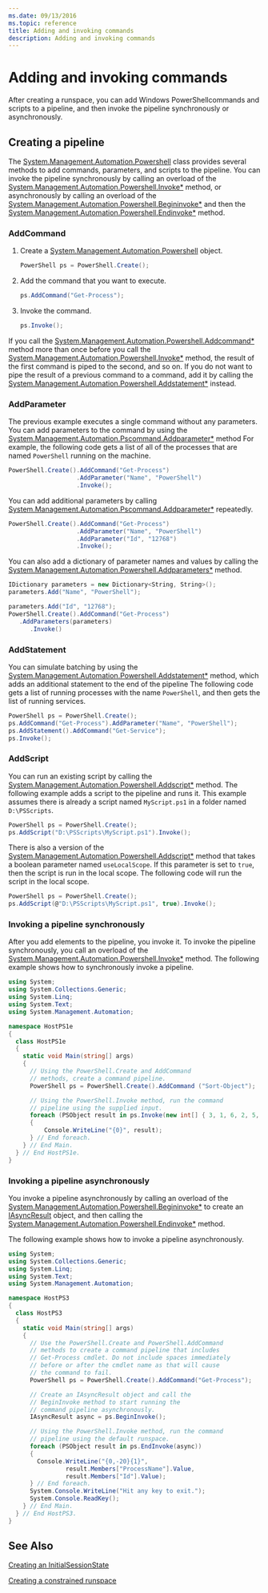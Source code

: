 ```yaml
---
ms.date: 09/13/2016
ms.topic: reference
title: Adding and invoking commands
description: Adding and invoking commands
---
```

# Adding and invoking commands

After creating a runspace, you can add Windows PowerShellcommands and scripts to a pipeline, and then invoke the pipeline synchronously or asynchronously.

## Creating a pipeline

 The [System.Management.Automation.Powershell](/dotnet/api/system.management.automation.powershell) class provides several methods to add commands, parameters, and scripts to the pipeline. You can invoke the pipeline synchronously by calling an overload of the [System.Management.Automation.Powershell.Invoke*](/dotnet/api/System.Management.Automation.PowerShell.Invoke) method, or asynchronously by calling an overload of the [System.Management.Automation.Powershell.Begininvoke*](/dotnet/api/System.Management.Automation.PowerShell.BeginInvoke) and then the [System.Management.Automation.Powershell.Endinvoke*](/dotnet/api/System.Management.Automation.PowerShell.EndInvoke) method.

### AddCommand

1. Create a [System.Management.Automation.Powershell](/dotnet/api/system.management.automation.powershell) object.

   ```csharp
   PowerShell ps = PowerShell.Create();
   ```

2. Add the command that you want to execute.

   ```csharp
   ps.AddCommand("Get-Process");
   ```

3. Invoke the command.

   ```csharp
   ps.Invoke();
   ```

 If you call the [System.Management.Automation.Powershell.Addcommand*](/dotnet/api/System.Management.Automation.PowerShell.AddCommand) method more than once before you call the [System.Management.Automation.Powershell.Invoke*](/dotnet/api/System.Management.Automation.PowerShell.Invoke) method, the result of the first command is piped to the second, and so on. If you do not want to pipe the result of a previous command to a command, add it by calling the [System.Management.Automation.Powershell.Addstatement*](/dotnet/api/System.Management.Automation.PowerShell.AddStatement) instead.

### AddParameter

 The previous example executes a single command without any parameters. You can add parameters to the command by using the [System.Management.Automation.Pscommand.Addparameter*](/dotnet/api/System.Management.Automation.PSCommand.AddParameter) method For example, the following code gets a list of all of the processes that are named `PowerShell` running on the machine.

```csharp
PowerShell.Create().AddCommand("Get-Process")
                   .AddParameter("Name", "PowerShell")
                   .Invoke();
```

 You can add additional parameters by calling [System.Management.Automation.Pscommand.Addparameter*](/dotnet/api/System.Management.Automation.PSCommand.AddParameter) repeatedly.

```csharp
PowerShell.Create().AddCommand("Get-Process")
                   .AddParameter("Name", "PowerShell")
                   .AddParameter("Id", "12768")
                   .Invoke();
```

 You can also add a dictionary of parameter names and values by calling the [System.Management.Automation.Powershell.Addparameters*](/dotnet/api/System.Management.Automation.PowerShell.AddParameters) method.

```csharp
IDictionary parameters = new Dictionary<String, String>();
parameters.Add("Name", "PowerShell");

parameters.Add("Id", "12768");
PowerShell.Create().AddCommand("Get-Process")
   .AddParameters(parameters)
      .Invoke()

```

### AddStatement

 You can simulate batching by using the [System.Management.Automation.Powershell.Addstatement*](/dotnet/api/System.Management.Automation.PowerShell.AddStatement) method, which adds an additional statement to the end of the pipeline The following code gets a list of running processes with the name `PowerShell`, and then gets the list of running services.

```csharp
PowerShell ps = PowerShell.Create();
ps.AddCommand("Get-Process").AddParameter("Name", "PowerShell");
ps.AddStatement().AddCommand("Get-Service");
ps.Invoke();
```

### AddScript

 You can run an existing script by calling the [System.Management.Automation.Powershell.Addscript*](/dotnet/api/System.Management.Automation.PowerShell.AddScript) method. The following example adds a script to the pipeline and runs it. This example assumes there is already a script named `MyScript.ps1` in a folder named `D:\PSScripts`.

```csharp
PowerShell ps = PowerShell.Create();
ps.AddScript("D:\PSScripts\MyScript.ps1").Invoke();
```

 There is also a version of the [System.Management.Automation.Powershell.Addscript*](/dotnet/api/System.Management.Automation.PowerShell.AddScript) method that takes a boolean parameter named `useLocalScope`. If this parameter is set to `true`, then the script is run in the local scope. The following code will run the script in the local scope.

```csharp
PowerShell ps = PowerShell.Create();
ps.AddScript(@"D:\PSScripts\MyScript.ps1", true).Invoke();
```

### Invoking a pipeline synchronously

 After you add elements to the pipeline, you invoke it. To invoke the pipeline synchronously, you call an overload of the [System.Management.Automation.Powershell.Invoke*](/dotnet/api/System.Management.Automation.PowerShell.Invoke) method. The following example shows how to synchronously invoke a pipeline.

```csharp
using System;
using System.Collections.Generic;
using System.Linq;
using System.Text;
using System.Management.Automation;

namespace HostPS1e
{
  class HostPS1e
  {
    static void Main(string[] args)
    {
      // Using the PowerShell.Create and AddCommand
      // methods, create a command pipeline.
      PowerShell ps = PowerShell.Create().AddCommand ("Sort-Object");

      // Using the PowerShell.Invoke method, run the command
      // pipeline using the supplied input.
      foreach (PSObject result in ps.Invoke(new int[] { 3, 1, 6, 2, 5, 4 }))
      {
          Console.WriteLine("{0}", result);
      } // End foreach.
    } // End Main.
  } // End HostPS1e.
}
```

### Invoking a pipeline asynchronously

 You invoke a pipeline asynchronously by calling an overload of the [System.Management.Automation.Powershell.Begininvoke*](/dotnet/api/System.Management.Automation.PowerShell.BeginInvoke) to create an [IAsyncResult](https://msdn.microsoft.com/library/system.iasyncresult\(v=vs.110\).aspx) object, and then calling the [System.Management.Automation.Powershell.Endinvoke*](/dotnet/api/System.Management.Automation.PowerShell.EndInvoke) method.

 The following example shows how to invoke a pipeline asynchronously.

```csharp
using System;
using System.Collections.Generic;
using System.Linq;
using System.Text;
using System.Management.Automation;

namespace HostPS3
{
  class HostPS3
  {
    static void Main(string[] args)
    {
      // Use the PowerShell.Create and PowerShell.AddCommand
      // methods to create a command pipeline that includes
      // Get-Process cmdlet. Do not include spaces immediately
      // before or after the cmdlet name as that will cause
      // the command to fail.
      PowerShell ps = PowerShell.Create().AddCommand("Get-Process");

      // Create an IAsyncResult object and call the
      // BeginInvoke method to start running the
      // command pipeline asynchronously.
      IAsyncResult async = ps.BeginInvoke();

      // Using the PowerShell.Invoke method, run the command
      // pipeline using the default runspace.
      foreach (PSObject result in ps.EndInvoke(async))
      {
        Console.WriteLine("{0,-20}{1}",
                result.Members["ProcessName"].Value,
                result.Members["Id"].Value);
      } // End foreach.
      System.Console.WriteLine("Hit any key to exit.");
      System.Console.ReadKey();
    } // End Main.
  } // End HostPS3.
}
```

## See Also

 [Creating an InitialSessionState](./creating-an-initialsessionstate.md)

 [Creating a constrained runspace](./creating-a-constrained-runspace.md)
